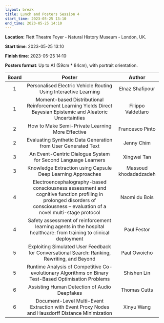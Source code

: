 ```yaml
---
layout: break
title: Lunch and Posters Session 4
start_time: 2023-05-25 13:10
end_time: 2023-05-25 14:10
---
```


**Location**: Flett Theatre Foyer - Natural History Museum - London, UK.

**Start time**: 2023-05-25 13:10

**Finish time**: 2023-05-25 14:10

**Posters format**: Up to A1 (59cm * 84cm), with portrait orientation.

| Board     | Poster                                                                                                                                                                       | Author                 |
|   :----:  |   :----:                                                                                                                                                                     |   :----:               |
| 1         | Personalised Electric Vehicle Routing Using Interactive Learning                                                                                                             | Elnaz Shafipour        |
| 1         | Moment-based Distributional Reinforcement Learning Yields Direct Bayesian Epistemic and Aleatoric Uncertainties                                                              | Filippo Valdettaro     |
| 2         | How to Make Semi-Private Learning More Effective                                                                                                                             | Francesco Pinto        |
| 2         | Evaluating Synthetic Data Generation from User Generated Text                                                                                                                | Jenny Chim             |
| 3         | An Event-Centric Dialogue System for Second Language Learners                                                                                                                | Xingwei Tan            | 
| 3         | Knowledge Extraction using Capsule Deep Learning Approaches                                                                                                                  | Massoud khodadadzadeh  |
| 4         | Electroencephalography-based consciousness assessment and cognitive function profiling in prolonged disorders of consciousness – evaluation of a novel multi-stage protocol  | Naomi du Bois          |
| 4         | Safety assessment of reinforcement learning agents in the hospital healthcare: from training to clinical deployment                                                          | Paul Festor            |
| 5         | Exploiting Simulated User Feedback for Conversational Search: Ranking, Rewriting, and Beyond                                                                                 | Paul Owoicho           |
| 5         | Runtime Analysis of Competitive Co-evolutionary Algorithms on Binary Test-Based Optimisation Problems                                                                        | Shishen Lin            |
| 6         | Assisting Human Detection of Audio Deepfakes                                                                                                                                 | Thomas Cutts           |
| 6         | Document-Level Multi-Event Extraction with Event Proxy Nodes and Hausdorff Distance Minimization                                                                             | Xinyu Wang             |

